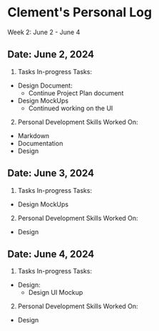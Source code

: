 # Clement's Personal Log
Week 2: June 2 - June 4

## Date: June 2, 2024
1. Tasks
In-progress Tasks:
- Design Document:
  - Continue Project Plan document
- Design MockUps
  - Continued working on the UI
2. Personal Development
Skills Worked On:
- Markdown
- Documentation
- Design

## Date: June 3, 2024
1. Tasks
In-progress Tasks:
- Design MockUps
2. Personal Development
Skills Worked On:
- Design

## Date: June 4, 2024
1. Tasks
In-progress Tasks:
- Design:
  - Design UI Mockup
2. Personal Development
Skills Worked On:
- Design
